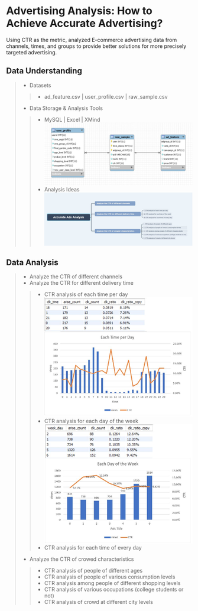 # Advertising Analysis: How to Achieve Accurate Advertising?
Using CTR as the metric, analyzed E-commerce advertising data from channels, times, and groups to provide better solutions for more precisely targeted advertising.
## Data Understanding
> * Datasets
>> * ad_feature.csv | user_profile.csv | raw_sample.csv
> * Data Storage & Analysis Tools
>> * MySQL | Excel | XMind
![image](https://github.com/MengyaCao/Accurate-Advertising-Analysis---SQL/blob/main/ER%20Diagram.JPG)
>> * Analysis Ideas
![image](https://github.com/MengyaCao/Accurate-Advertising-Analysis---SQL/blob/main/Analysis%20Ideas.JPG)
## Data Analysis
> * Analyze the CTR of different channels
> * Analyze the CTR for different delivery time
>> * CTR analysis of each time per day
![image](https://github.com/MengyaCao/Accurate-Advertising-Analysis---SQL/blob/main/CTR%20analysis%20of%20each%20time%20per%20day.JPG)
>> * CTR analysis for each day of the week
![image](https://github.com/MengyaCao/Accurate-Advertising-Analysis---SQL/blob/main/CTR%20analysis%20for%20each%20day%20of%20the%20week.JPG)
>> *  CTR analysis for each time of every day
> * Analyze the CTR of crowed  characteristics
>> * CTR analysis of people of different ages
>> * CTR analysis of people of various consumption levels
>> * CTR analysis among people of different shopping levels
>> * CTR analysis of various occupations (college students or not)
>> * CTR analysis of crowd at different city levels
